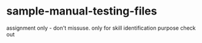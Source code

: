 # sample-manual-testing-files

assignment only - don't missuse.
only for skill identification purpose
check out
